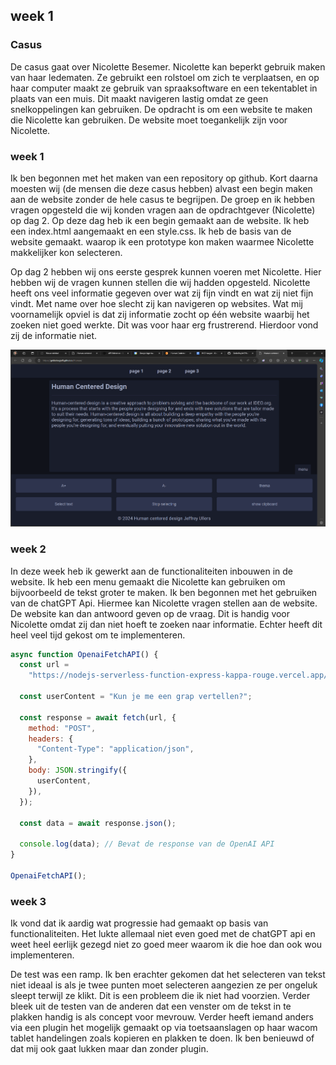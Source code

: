 ## week 1

### Casus

De casus gaat over Nicolette Besemer. Nicolette kan beperkt gebruik maken van haar ledematen. Ze gebruikt een rolstoel om zich te verplaatsen, en op haar computer maakt ze gebruik van spraaksoftware en een tekentablet in plaats van een muis. Dit maakt navigeren lastig omdat ze geen snelkoppelingen kan gebruiken.
De opdracht is om een website te maken die Nicolette kan gebruiken. De website moet toegankelijk zijn voor Nicolette.

### week 1

Ik ben begonnen met het maken van een repository op github. Kort daarna moesten wij (de mensen die deze casus hebben) alvast een begin maken aan de website zonder de hele casus te begrijpen. De groep en ik hebben vragen opgesteld die wij konden vragen aan de opdrachtgever (Nicolette) op dag 2.
Op deze dag heb ik een begin gemaakt aan de website. Ik heb een index.html aangemaakt en een style.css. Ik heb de basis van de website gemaakt. waarop ik een prototype kon maken waarmee Nicolette makkelijker kon selecteren.

Op dag 2 hebben wij ons eerste gesprek kunnen voeren met Nicolette. Hier hebben wij de vragen kunnen stellen die wij hadden opgesteld. Nicolette heeft ons veel informatie gegeven over wat zij fijn vindt en wat zij niet fijn vindt. Met name over hoe slecht zij kan navigeren op websites. Wat mij voornamelijk opviel is dat zij informatie zocht op één website waarbij het zoeken niet goed werkte. Dit was voor haar erg frustrerend. Hierdoor vond zij de informatie niet.

![alt text](assets/image.png)

### week 2

In deze week heb ik gewerkt aan de functionaliteiten inbouwen in de website. Ik heb een menu gemaakt die Nicolette kan gebruiken om bijvoorbeeld de tekst groter te maken. Ik ben begonnen met het gebruiken van de chatGPT Api. Hiermee kan Nicolette vragen stellen aan de website. De website kan dan antwoord geven op de vraag. Dit is handig voor Nicolette omdat zij dan niet hoeft te zoeken naar informatie. Echter heeft dit heel veel tijd gekost om te implementeren.

```js
async function OpenaiFetchAPI() {
  const url =
    "https://nodejs-serverless-function-express-kappa-rouge.vercel.app/api/hello";

  const userContent = "Kun je me een grap vertellen?";

  const response = await fetch(url, {
    method: "POST",
    headers: {
      "Content-Type": "application/json",
    },
    body: JSON.stringify({
      userContent,
    }),
  });

  const data = await response.json();

  console.log(data); // Bevat de response van de OpenAI API
}

OpenaiFetchAPI();
```

### week 3

Ik vond dat ik aardig wat progressie had gemaakt op basis van functionaliteiten. Het lukte allemaal niet even goed met de chatGPT api en weet heel eerlijk gezegd niet zo goed meer waarom ik die hoe dan ook wou implementeren.

De test was een ramp. Ik ben erachter gekomen dat het selecteren van tekst niet ideaal is als je twee punten moet selecteren aangezien ze per ongeluk sleept terwijl ze klikt. Dit is een probleem die ik niet had voorzien.
Verder bleek uit de testen van de anderen dat een venster om de tekst in te plakken handig is als concept voor mevrouw.
Verder heeft iemand anders via een plugin het mogelijk gemaakt op via toetsaanslagen op haar wacom tablet handelingen zoals kopieren en plakken te doen. Ik ben benieuwd of dat mij ook gaat lukken maar dan zonder plugin.

<!-- Reflecteerd wat je hebt gedaan op de design principles. -->
<!-- ik moet nog dingen toevoegen zoals het plakken en delen. -->
<!--  wat heb ik gedaan, wat het probleem was en wat ik daar precies voor heb gedaan -->
